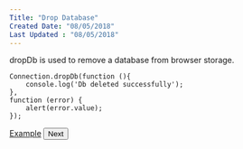 ```yaml
---
Title: "Drop Database"
Created Date: "08/05/2018"
Last Updated : "08/05/2018"
---
```


dropDb is used to remove a database from browser storage.

```
Connection.dropDb(function (){
	console.log('Db deleted successfully');
},
function (error) {
	alert(error.value);
});
```

<p class="margin-top-40px text-center">
    <a class="btn info" target="_blank" href="/example/drop_db">Example</a>
    <button class="btn info btnNext">Next</button>
</p>